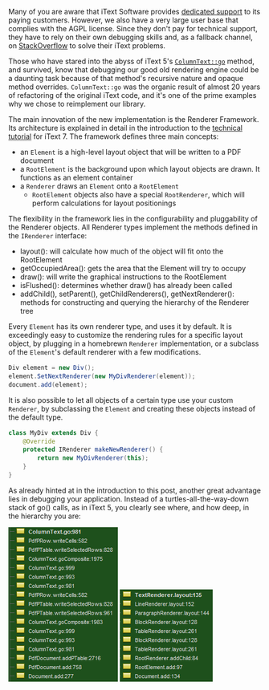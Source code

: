 Many of you are aware that iText Software provides [dedicated support](http://itextpdf.com/support) to its paying customers. However, we also have a very large user base that complies with the AGPL license. Since they don't pay for technical support, they have to rely on their own debugging skills and, as a fallback channel, on [StackOverflow](https://stackoverflow.com/questions/tagged/itext) to solve their iText problems.

Those who have stared into the abyss of iText 5's [`ColumnText::go`](https://github.com/itext/itextpdf/blob/develop/itext/src/main/java/com/itextpdf/text/pdf/ColumnText.java#L997) method, and survived, know that debugging our good old rendering engine could be a daunting task because of that method's recursive nature and opaque method overrides. `ColumnText::go` was the organic result of almost 20 years of refactoring of the original iText code, and it's one of the prime examples why we chose to reimplement our library.

The main innovation of the new implementation is the Renderer Framework. Its architecture is explained in detail in the introduction to the [technical tutorial](http://developers.itextpdf.com/content/itext-7-building-blocks/we-start-overview-classes-and-interfaces) for iText 7. The framework defines three main concepts:

* an `Element` is a high-level layout object that will be written to a PDF document
* a `RootElement` is the background upon which layout objects are drawn. It functions as an element container
* a `Renderer` draws an `Element` onto a `RootElement`
	* `RootElement` objects also have a special `RootRenderer`, which will perform calculations for layout positionings
	
The flexibility in the framework lies in the configurability and pluggability of the Renderer objects. All Renderer types implement the methods defined in the `IRenderer` interface:

* layout(): will calculate how much of the object will fit onto the RootElement
* getOccupiedArea(): gets the area that the Element will try to occupy
* draw(): will write the graphical instructions to the RootElement
* isFlushed(): determines whether draw() has already been called
* addChild(), setParent(), getChildRenderers(), getNextRenderer(): methods for constructing and querying the hierarchy of the Renderer tree

Every `Element` has its own renderer type, and uses it by default. It is exceedingly easy to customize the rendering rules for a specific layout object, by plugging in a homebrewn `Renderer` implementation, or a subclass of the `Element`'s default renderer with a few modifications.

```cs
Div element = new Div();
element.SetNextRenderer(new MyDivRenderer(element));
document.add(element);
```

It is also possible to let all objects of a certain type use your custom `Renderer`, by subclassing the `Element` and creating these objects instead of the default type.

```java
class MyDiv extends Div {
    @Override
    protected IRenderer makeNewRenderer() {
        return new MyDivRenderer(this);
    }
}
```

As already hinted at in the introduction to this post, another great advantage lies in debugging your application. Instead of a turtles-all-the-way-down stack of go() calls, as in iText 5, you clearly see where, and how deep, in the hierarchy you are:

![Debugging a nested table in iText 5](./stackTrace5.png)
![Debugging a nested table in iText 7](./stackTrace7.png)
